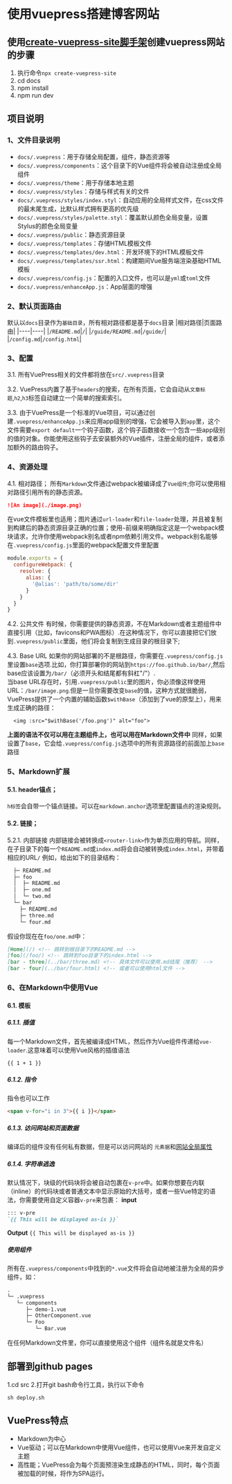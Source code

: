 # 使用vuepress搭建博客网站
## 使用[create-vuepress-site脚手架](https://github.com/vuepress/create-vuepress-site)创建vuepress网站的步骤
1. 执行命令`npx create-vuepress-site`
2. cd docs
3. npm install
4. npm run dev

## 项目说明
### 1、文件目录说明
- `docs/.vuepress`：用于存储全局配置，组件，静态资源等
- `docs/.vuepress/components`：这个目录下的Vue组件将会被自动注册成全局组件
- `docs/.vuepress/theme`：用于存储本地主题
- `docs/.vuepress/styles`：存储与样式有关的文件
- `docs/.vuepress/styles/index.styl`：自动应用的全局样式文件，在css文件的最末尾生成，比默认样式拥有更高的优先级
- `docs/.vuepress/styles/palette.styl`：覆盖默认颜色全局变量，设置Stylus的颜色全局变量
- `docs/.vuepress/public`：静态资源目录
- `docs/.vuepress/templates`：存储HTML模板文件
- `docs/.vuepress/templates/dev.html`：开发环境下的HTML模板文件
- `docs/.vuepress/templates/ssr.html`：构建期间Vue服务端渲染基础HTML模板
- `docs/.vuepress/config.js`：配置的入口文件，也可以是`yml`或`toml`文件
- `docs/.vuepress/enhanceApp.js`：App层面的增强

### 2、默认页面路由
默认以`docs`目录作为`基础目录`，所有相对路径都是基于`docs`目录
|相对路径|页面路由|
|----|----|
|`/README.md`|`/`|
|`/guide/README.md`|`/guide/`|
|`/config.md`|`/config.html`|

### 3、配置
3.1. 所有VuePress相关的文件都将放在`src/.vuepress`目录    

3.2. VuePress内置了基于`headers`的搜索，在所有页面，它会自动从`文章标题`,`h2`,`h3`标签自动建立一个简单的搜索索引。    

3.3. 由于VuePress是一个标准的Vue项目，可以通过创建`.vuepress/enhanceApp.js`来应用app级别的增强，它会被导入到`app`里，这个文件需要`export default`一个钩子函数，这个钩子函数接收一个包含一些app级别的值的对象。你能使用这些钩子去安装额外的Vue插件，注册全局的组件，或者添加额外的路由钩子。

### 4、资源处理
4.1. 相对路径；
所有`Markdown`文件通过webpack被编译成了`Vue组件`;你可以使用相对路径引用所有的静态资源。
```markdown
![An image](./image.png)
```
在vue文件模板里也适用；图片通过`url-loader`和`file-loader`处理，并且被复制到构建后的静态资源目录正确的位置；使用`~`前缀来明确指定这是一个webpack模块请求，允许你使用webpack别名或者npm依赖引用文件。webpack别名能够在`.vuepress/config.js`里面的webpack配置文件里配置
```javascript
module.exports = {
  configureWebpack: {
    resolve: {
      alias: {
        '@alias': 'path/to/some/dir'
      }
    }
  }
}
```    
4.2. 公共文件
有时候，你需要提供的静态资源，不在Markdown或者主题组件中直接引用（比如，favicons和PWA图标）.在这种情况下，你可以直接把它们放到`.vuepress/public`里面，他们将会复制到生成目录的根目录下;

4.3. Base URL
如果你的网站部署的不是根路径，你需要在`.vuepress/config.js`里设置`base`选项.比如，你打算部署你的网站到`https://foo.github.io/bar/`,然后base应该设置为`/bar/`（必须开头和结尾都有斜杠"/"）.    
当base URL存在时，引用`.vuepress/public`里的图片，你必须像这样使用URL：`/bar/image.png`.但是一旦你需要改变`base`的值，这种方式就很脆弱，VuePress提供了一个内置的辅助函数`$withBase`（添加到了vue的原型上），用来生成正确的路径：
```vue
  <img :src="$withBase('/foo.png')" alt="foo">
```    
**上面的语法不仅可以用在主题组件上，也可以用在Markdown文件中**
同样，如果设置了`base`，它会给`.vuepress/config.js`选项中的所有资源路径的前面加上`base`路径

### 5、Markdown扩展
#### 5.1. header锚点；
`h标签`会自带一个锚点链接。可以在`markdown.anchor`选项里配置锚点的渲染规则。
#### 5.2. 链接；
5.2.1. 内部链接
  内部链接会被转换成`<router-link>`作为单页应用的导航。同样，在子目录下的每一个`README.md`或`index.md`将会自动被转换成`index.html`，并带着相应的URL`/` 
  例如，给出如下的目录结构：
  ```markdown
    ├─ README.md
    ├─ foo
    │  ├─ README.md
    │  ├─ one.md
    │  └─ two.md
    └─ bar
      ├─ README.md
      ├─ three.md
      └─ four.md
  ```    
假设你现在在`foo/one.md`中：
```Markdown
[Home](/) <!-- 跳转到根目录下的README.md -->
[foo](/foo/) <!-- 跳转到foo目录下的index.html -->
[bar - three](../bar/three.md) <!-- 具体文件可以使用.md结尾（推荐） -->
[bar - four](../bar/four.html) <!-- 或者可以使用html文件 -->
```    

### 6、在Markdown中使用Vue
#### 6.1. 模板
##### 6.1.1. 插值
每一个Markdown文件，首先被编译成HTML，然后作为Vue组件传递给`vue-loader`.这意味着可以使用Vue风格的插值语法
```md
{{ 1 + 1 }}
```
##### 6.1.2. 指令
指令也可以工作
```md
<span v-for="i in 3">{{ i }}</span>
```    
##### 6.1.3. 访问网站和页面数据

编译后的组件没有任何私有数据，但是可以访问网站的 `元素据`和[网站全局属性](https://vuepress.vuejs.org/guide/global-computed.html#site 'computed properties')    

##### 6.1.4. 字符串逃逸
默认情况下，块级的代码块将会被自动包裹在`v-pre`中。如果你想要在内联（inline）的代码块或者普通文本中显示原始的大括号，或者一些Vue特定的语法，你需要使用自定义容器`v-pre`来包裹：
**input**
```md
::: v-pre
`{{ This will be displayed as-is }}`
```
**Output**
`{{ This will be displayed as-is }}`

##### 使用组件
所有在`.vuepress/components`中找到的`*.vue`文件将会自动地被注册为全局的异步组件，如：
```md
.
└─ .vuepress
   └─ components
      ├─ demo-1.vue
      ├─ OtherComponent.vue
      └─ Foo
         └─ Bar.vue
```
在任何Markdown文件里，你可以直接使用这个组件（组件名就是文件名）
## 部署到github pages
1.cd src
2.打开git bash命令行工具，执行以下命令
```
sh deploy.sh
``` 
## VuePress特点
- Markdown为中心
- Vue驱动；可以在Markdown中使用Vue组件，也可以使用Vue来开发自定义主题
- 高性能；VuePress会为每个页面预渲染生成静态的HTML，同时，每个页面被加载的时候，将作为SPA运行。
